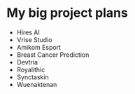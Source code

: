 # My big project plans

- Hires AI
- Vrise Studio
- Amikom Esport
- Breast Cancer Prediction
- Devtria
- Royalithic
- Synctaskin
- Wuenaktenan
